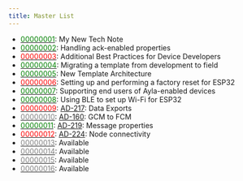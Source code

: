 ```yaml
---
title: Master List
---
```


* [<span style="color:green">00000001</span>](/tech-notes/00000001/): My New Tech Note
* [<span style="color:green">00000002</span>](/tech-notes/00000002/): Handling ack-enabled properties
* [<span style="color:red">00000003</span>](/tech-notes/00000003/): Additional Best Practices for Device Developers
* [<span style="color:green">00000004</span>](/tech-notes/00000004/): Migrating a template from development to field
* [<span style="color:green">00000005</span>](/tech-notes/00000005/): New Template Architecture
* [<span style="color:red">00000006</span>](/tech-notes/00000006/): Setting up and performing a factory reset for ESP32
* [<span style="color:green">00000007</span>](/tech-notes/00000007/): Supporting end users of Ayla-enabled devices
* [<span style="color:green">00000008</span>](/tech-notes/00000008/): Using BLE to set up Wi-Fi for ESP32
* [<span style="color:red">00000009</span>](/tech-notes/00000009/): [AD-217](https://aylanetworks.atlassian.net/browse/AD-217): Data Exports
* [<span style="color:gray">00000010</span>](/tech-notes/00000010/): [AD-160](https://aylanetworks.atlassian.net/browse/AD-160): GCM to FCM
* [<span style="color:green">00000011</span>](/tech-notes/00000011/): [AD-219](https://aylanetworks.atlassian.net/browse/AD-219): Message properties
* [<span style="color:red">00000012</span>](/tech-notes/00000012/): [AD-224](https://aylanetworks.atlassian.net/browse/AD-224): Node connectivity
* [<span style="color:gray">00000013</span>](/tech-notes/00000013/): Available
* [<span style="color:gray">00000014</span>](/tech-notes/00000014/): Available
* [<span style="color:gray">00000015</span>](/tech-notes/00000015/): Available
* [<span style="color:gray">00000016</span>](/tech-notes/00000016/): Available